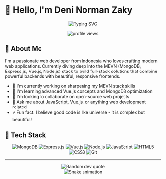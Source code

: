 # 👋 Hello, I'm Deni Norman Zaky

<div align="center">
  <img src="https://readme-typing-svg.herokuapp.com?font=Fira+Code&size=27&duration=3000&pause=1000&color=0366D6&center=true&vCenter=true&width=435&lines=Web+Developer;Javascript+Enthusiast;Problem+Solver;Continuous+Learner" alt="Typing SVG" />
</div>

<p align="center">
  <img src="https://komarev.com/ghpvc/?username=deninormanzaky&label=Profile%20views&color=0e75b6&style=flat" alt="profile views" />
</p>

## 💫 About Me

I'm a passionate web developer from Indonesia who loves crafting modern web applications. Currently diving deep into the MEVN (MongoDB, Express.js, Vue.js, Node.js) stack to build full-stack solutions that combine powerful backends with beautiful, responsive frontends.

- 🔭 I'm currently working on sharpening my MEVN stack skills
- 🌱 I'm learning advanced Vue.js concepts and MongoDB optimization
- 👯 I'm looking to collaborate on open-source web projects
- 💬 Ask me about JavaScript, Vue.js, or anything web development related
- ⚡ Fun fact: I believe good code is like universe - it is complex but beautiful!

## 🚀 Tech Stack

<p align="center">
  <img src="https://img.shields.io/badge/MongoDB-%234ea94b.svg?style=for-the-badge&logo=mongodb&logoColor=white" alt="MongoDB" />
  <img src="https://img.shields.io/badge/express.js-%23404d59.svg?style=for-the-badge&logo=express&logoColor=%2361DAFB" alt="Express.js" />
  <img src="https://img.shields.io/badge/vuejs-%2335495e.svg?style=for-the-badge&logo=vuedotjs&logoColor=%234FC08D" alt="Vue.js" />
  <img src="https://img.shields.io/badge/node.js-6DA55F?style=for-the-badge&logo=node.js&logoColor=white" alt="Node.js" />
  <img src="https://img.shields.io/badge/javascript-%23323330.svg?style=for-the-badge&logo=javascript&logoColor=%23F7DF1E" alt="JavaScript" />
  <img src="https://img.shields.io/badge/html5-%23E34F26.svg?style=for-the-badge&logo=html5&logoColor=white" alt="HTML5" />
  <img src="https://img.shields.io/badge/css3-%231572B6.svg?style=for-the-badge&logo=css3&logoColor=white" alt="CSS3" />
  <img src="https://img.shields.io/badge/git-%23F05033.svg?style=for-the-badge&logo=git&logoColor=white" alt="Git" />
</p>

---

<div align="center">
  <img src="https://quotes-github-readme.vercel.app/api?type=horizontal&theme=tokyonight" alt="Random dev quote" />
</div>

<div align="center">
  <img src="https://github.com/deninormanzaky/deninormanzaky/blob/main/assets/github-contribution-grid-snake.svg" alt="Snake animation" />
</div>
